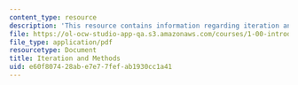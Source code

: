 ```yaml
---
content_type: resource
description: 'This resource contains information regarding iteration and methods. '
file: https://ol-ocw-studio-app-qa.s3.amazonaws.com/courses/1-00-introduction-to-computers-and-engineering-problem-solving-spring-2012/e60f807428abe7e77fefab1930cc1a41_MIT1_00S12_REC_2.pdf
file_type: application/pdf
resourcetype: Document
title: Iteration and Methods
uid: e60f8074-28ab-e7e7-7fef-ab1930cc1a41
---
```

